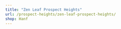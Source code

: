 ```yaml
---
title: "Zen Leaf Prospect Heights"
url: /prospect-heights/zen-leaf-prospect-heights/
shop: Hanf
---
```

